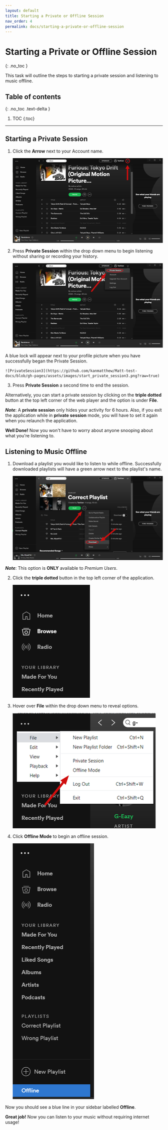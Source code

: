 ```yaml
---
layout: default
title: Starting a Private or Offline Session
nav_order: 4
permalink: docs/starting-a-private-or-offline-session
---
```


# Starting a Private or Offline Session
{: .no_toc }

This task will outline the steps to starting a private session and listening to music offline.

## Table of contents
{: .no_toc .text-delta }

1. TOC
{:toc}

---


## Starting a Private Session

1. Click the **Arrow** next to your Account name.  

    ![PrivateSession](https://github.com/kanmatthew/Matt-test-docs/blob/gh-pages/assets/images/start_private_session.png?raw=true)

2. Press **Private Session** within the drop down menu to begin listening without sharing or recording your history.  

    ![PrivateSession2](https://github.com/kanmatthew/Matt-test-docs/blob/gh-pages/assets/images/start_private_session2.png?raw=true)

A blue lock will appear next to your profile picture when you have successfully began the Private Session.  

    ![PrivateSession3](https://github.com/kanmatthew/Matt-test-docs/blob/gh-pages/assets/images/start_private_session3.png?raw=true)

3. Press **Private Session** a second time to end the session.

Alternatively, you can start a private session by clicking on the **triple dotted** button at the top left corner of the web player and the option is under **File**.

**_Note_**: A **private session** only hides your activity for 6 hours. Also, if you exit the application while in **private session** mode, you will have to set it again when you relaunch the application.

**Well Done!** Now you won't have to worry about anyone snooping about what you're listening to.

## Listening to Music Offline

1. Download a playlist you would like to listen to while offline. Successfully downloaded playlists will have a green arrow next to the playlist's name.  

    ![DownloadPlayList](https://github.com/kanmatthew/Matt-test-docs/blob/gh-pages/assets/images/download_playlist.png?raw=true)

**_Note_**: This option is **ONLY** available to _Premium Users_.

2. Click the **triple dotted** button in the top left corner of the application.  

    ![offline](https://github.com/kanmatthew/Matt-test-docs/blob/gh-pages/assets/images/offline.png?raw=true)

3. Hover over **File** within the drop down menu to reveal options.  

    ![offline2](https://github.com/kanmatthew/Matt-test-docs/blob/gh-pages/assets/images/offline2.png?raw=true)

4. Click **Offline Mode** to begin an offline session.  

    ![offline3](https://github.com/kanmatthew/Matt-test-docs/blob/gh-pages/assets/images/offline3.png?raw=true)

Now you should see a blue line in your sidebar labelled **Offline**.

**Great job!** Now you can listen to your music without requiring internet usage!
